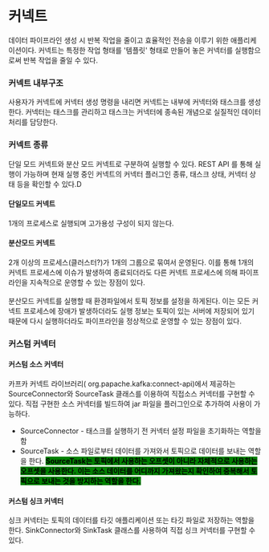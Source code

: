 # 커넥트

데이터 파이프라인 생성 시 반복 작업을 줄이고 효율적인 전송을 이루기 위한 애플리케이션이다. 커넥트는 특정한 작업 형태를 '템플릿' 형태로 만들어 놓은 커넥터를 실행함으로써 반복 작업을 줄일 수 있다.



### 커넥트 내부구조

사용자가 커넥트에 커넥터 생성 명령을 내리면 커넥트는 내부에 커넥터와 태스크를 생성한다. 커넥터는 태스크를 관리하고 태스크는 커넥터에 종속된 개념으로 실질적인 데이터 처리를 담당한다.&#x20;



### 커넥트 종류

단일 모드 커넥트와 분산 모드 커넥트로 구분하여 실행할 수 있다. REST API 를 통해 실행이 가능하며 현재 실행 중인 커넥트의 커넥터 플러그인 종류, 태스크 상태, 커넥터 상태 등을 확인할 수 있다.D

#### 단일모드 커넥트

1개의 프로세스로 실행되며 고가용성 구성이 되지 않는다.&#x20;



#### 분산모드 커넥트

2개 이상의 프로세스(클러스터?)가 1개의 그룹으로 묶여서 운영된다. 이를 통해 1개의 커넥트 프로세스에 이슈가 발생하여 종료되더라도 다른 커넥트 프로세스에 의해 파이프라인을 지속적으로 운영할 수 있는 장점이 있다. \
\
분산모드 커넥트를 실행할 때 환경파일에서 토픽 정보를 설정을 하게된다. 이는 모든 커넥트 프로세스에 장애가 발생하더라도  실행  정보는 토픽이 있는 서버에 저장되어 있기 때문에 다시 실행하더라도 파이프라인을 정상적으로 운영할 수 있는 장점이 있다.



### 커스텀 커넥터

#### 커스텀 소스 커넥터

카프카 커넥트 라이브러리( org.papache.kafka:connect-api)에서 제공하는 SourceConnector와 SourceTask 클래스를 이용하여 직접소스 커넥터를 구현할 수  있다. 직접 구현한 소스 커넥터를 빌드하여 jar 파일을 플러그인으로 추가하여 사용이 가능하다.&#x20;

* SourceConnector - 태스크를 실행하기 전 커넥터 설정 파일을 초기화하는 역할을 함
* SourceTask - 소스 파일로부터 데이터를 가져와서 토픽으로 데이터를 보내는 역할을 한다. <mark style="background-color:green;">**SourceTask는   토픽에서 사용하는 오프셋이 아니라 자체적으로 사용하는 오프셋을 사용한다. 이는 소스 데이터를 어디까지 가져왔는지 확인하여 중복해서 토픽으로 보내는 것을 방지하는 역할을 한다.**</mark>



#### 커스텀 싱크 커넥터

싱크 커넥터는 토픽의 데이터를 타깃 애플리케이션 또는 타깃 파일로 저장하는 역할을 한다. SinkConnector와 SinkTask 클래스를 사용하여 직접 싱크 커넥터를 구현할 수 있다.



